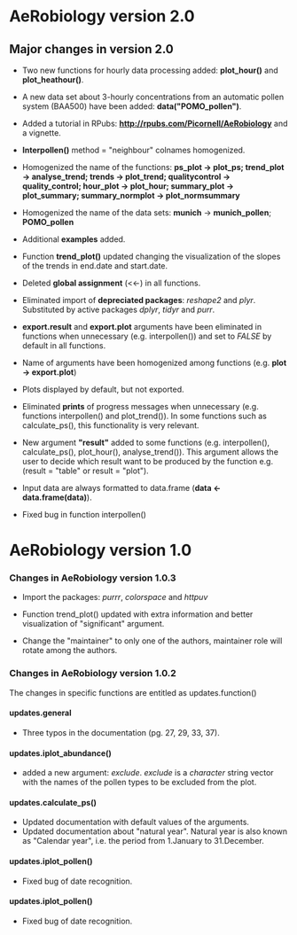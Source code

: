 # AeRobiology version 2.0

## Major changes in version 2.0

* Two new functions for hourly data processing added: **plot_hour()** and **plot_heathour()**.  

* A new data set about 3-hourly concentrations from an automatic pollen system (BAA500) have been added: **data("POMO_pollen")**.  

* Added a tutorial in RPubs:  **http://rpubs.com/Picornell/AeRobiology** and a vignette.

* **Interpollen()** method = "neighbour" colnames homogenized.  

* Homogenized the name of the functions: **ps_plot -> plot_ps; trend_plot -> analyse_trend; trends -> plot_trend; qualitycontrol -> quality_control; hour_plot -> plot_hour; summary_plot -> plot_summary; summary_normplot -> plot_normsummary**  

* Homogenized the name of the data sets: **munich** -> **munich_pollen**; **POMO_pollen**  

* Additional **examples** added.  

* Function **trend_plot()** updated changing the visualization of the slopes of the trends in end.date and start.date.  

* Deleted **global assignment** (<<-) in all functions.  

* Eliminated import of **depreciated packages**: *reshape2* and *plyr*. Substituted by active packages *dplyr*, *tidyr* and *purr*.

* **export.result** and **export.plot** arguments have been eliminated in functions when unnecessary (e.g. interpollen()) and set to *FALSE* by default in all functions.  

* Name of arguments have been homogenized among functions (e.g. **plot -> export.plot**)

* Plots displayed by default, but not exported.
  
* Eliminated **prints** of progress messages when unnecessary (e.g. functions interpollen() and plot_trend()). In some functions such as calculate_ps(), this functionality is very relevant.

* New argument **"result"** added to some functions (e.g. interpollen(), calculate_ps(), plot_hour(), analyse_trend()). This argument allows the user to decide which result want to be produced by the function e.g. (result = "table" or result = "plot").  

* Input data are always formatted to data.frame (**data <- data.frame(data)**).  

* Fixed bug in function interpollen()


# AeRobiology version 1.0

### Changes in AeRobiology version 1.0.3

* Import the packages: *purrr*, *colorspace* and *httpuv*

* Function trend_plot() updated with extra information and better visualization of "significant" argument.

* Change the "maintainer" to only one of the authors, maintainer role will rotate among the authors.

### Changes in AeRobiology version 1.0.2 

The changes in specific functions are entitled as updates.function() 

#### updates.general 

* Three typos in the documentation (pg. 27, 29, 33, 37).

#### updates.iplot_abundance() 

* added a new argument: *exclude*. *exclude* is a *character* string vector with the names of the pollen types to be excluded from the plot.

#### updates.calculate_ps()

* Updated documentation with default values of the arguments.
* Updated documentation about "natural year". Natural year is also known as "Calendar year", i.e. the period from 1.January to 31.December.

#### updates.iplot_pollen() 

* Fixed bug of date recognition.

#### updates.iplot_pollen() 

* Fixed bug of date recognition.

